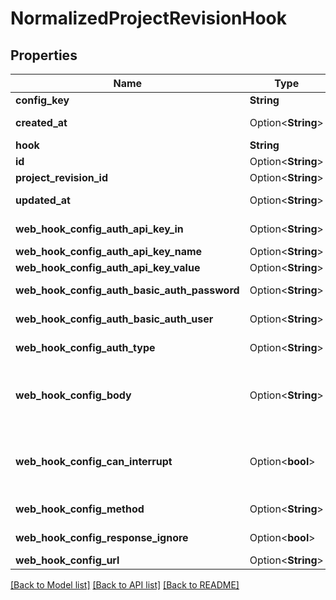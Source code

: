 # NormalizedProjectRevisionHook

## Properties

Name | Type | Description | Notes
------------ | ------------- | ------------- | -------------
**config_key** | **String** | The Hooks Config Key | 
**created_at** | Option<**String**> | The Project's Revision Creation Date | [optional][readonly]
**hook** | **String** | The Hook Type | 
**id** | Option<**String**> |  | [optional]
**project_revision_id** | Option<**String**> |  | [optional]
**updated_at** | Option<**String**> | Last Time Project's Revision was Updated | [optional][readonly]
**web_hook_config_auth_api_key_in** | Option<**String**> | Whether to send the API Key in the HTTP Header or as a HTTP Cookie | [optional]
**web_hook_config_auth_api_key_name** | Option<**String**> | The name of the api key | [optional]
**web_hook_config_auth_api_key_value** | Option<**String**> | The value of the api key | [optional]
**web_hook_config_auth_basic_auth_password** | Option<**String**> | The password to be sent in the HTTP Basic Auth Header | [optional]
**web_hook_config_auth_basic_auth_user** | Option<**String**> | The username to be sent in the HTTP Basic Auth Header | [optional]
**web_hook_config_auth_type** | Option<**String**> | HTTP Auth Method to use for the Web-Hook | [optional]
**web_hook_config_body** | Option<**String**> | URI pointing to the JsonNet template used for Web-Hook payload generation. Only used for those HTTP methods, which support HTTP body payloads. | [optional]
**web_hook_config_can_interrupt** | Option<**bool**> | If enabled allows the web hook to interrupt / abort the self-service flow. It only applies to certain flows (registration/verification/login/settings) and requires a valid response format. | [optional]
**web_hook_config_method** | Option<**String**> | The HTTP method to use (GET, POST, etc) for the Web-Hook | [optional]
**web_hook_config_response_ignore** | Option<**bool**> | Whether to ignore the Web Hook response | [optional]
**web_hook_config_url** | Option<**String**> | The URL the Web-Hook should call | [optional]

[[Back to Model list]](../README.md#documentation-for-models) [[Back to API list]](../README.md#documentation-for-api-endpoints) [[Back to README]](../README.md)


